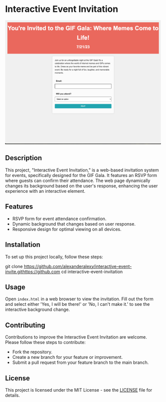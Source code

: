 # Interactive Event Invitation

![Project Image](/assets/project-image.jpg)

## Description
This project, "Interactive Event Invitation," is a web-based invitation system for events, specifically designed for the GIF Gala. It features an RSVP form where guests can confirm their attendance. The web page dynamically changes its background based on the user's response, enhancing the user experience with an interactive element.

## Features
- RSVP form for event attendance confirmation.
- Dynamic background that changes based on user response.
- Responsive design for optimal viewing on all devices.

## Installation
To set up this project locally, follow these steps:

git clone https://github.com/alexanderalexy/interactive-event-invite.githttps://github.com
cd interactive-event-invitation


## Usage
Open `index.html` in a web browser to view the invitation. Fill out the form and select either 'Yes, I will be there!' or 'No, I can't make it.' to see the interactive background change.

## Contributing
Contributions to improve the Interactive Event Invitation are welcome. Please follow these steps to contribute:
- Fork the repository.
- Create a new branch for your feature or improvement.
- Submit a pull request from your feature branch to the main branch.

## License
This project is licensed under the MIT License - see the [LICENSE](/LICENSE) file for details.
